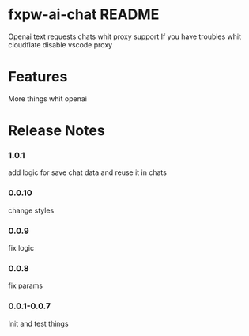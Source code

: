 # fxpw-ai-chat README

Openai text requests chats whit proxy support
If you have troubles whit cloudflate disable vscode proxy

# Features

More things whit openai

# Release Notes

### 1.0.1

add logic for save chat data and reuse it in chats

### 0.0.10

change styles

### 0.0.9

fix logic

### 0.0.8

fix params

### 0.0.1-0.0.7

Init and test things
